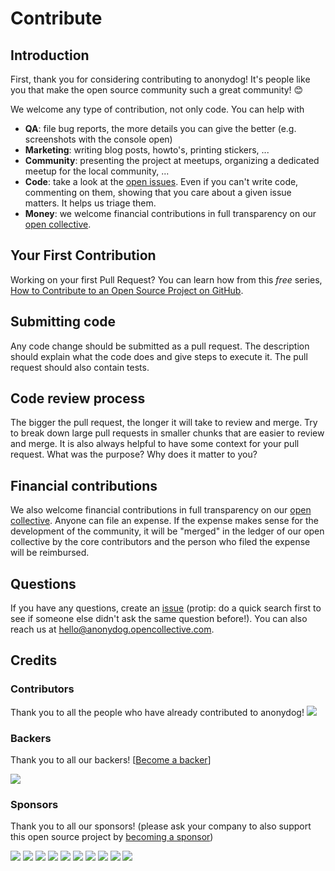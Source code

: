# Contribute

## Introduction

First, thank you for considering contributing to anonydog! It's people like you that make the open source community such a great community! 😊

We welcome any type of contribution, not only code. You can help with 
- **QA**: file bug reports, the more details you can give the better (e.g. screenshots with the console open)
- **Marketing**: writing blog posts, howto's, printing stickers, ...
- **Community**: presenting the project at meetups, organizing a dedicated meetup for the local community, ...
- **Code**: take a look at the [open issues](issues). Even if you can't write code, commenting on them, showing that you care about a given issue matters. It helps us triage them.
- **Money**: we welcome financial contributions in full transparency on our [open collective](https://opencollective.com/anonydog).

## Your First Contribution

Working on your first Pull Request? You can learn how from this *free* series, [How to Contribute to an Open Source Project on GitHub](https://egghead.io/series/how-to-contribute-to-an-open-source-project-on-github).

## Submitting code

Any code change should be submitted as a pull request. The description should explain what the code does and give steps to execute it. The pull request should also contain tests.

## Code review process

The bigger the pull request, the longer it will take to review and merge. Try to break down large pull requests in smaller chunks that are easier to review and merge.
It is also always helpful to have some context for your pull request. What was the purpose? Why does it matter to you?

## Financial contributions

We also welcome financial contributions in full transparency on our [open collective](https://opencollective.com/anonydog).
Anyone can file an expense. If the expense makes sense for the development of the community, it will be "merged" in the ledger of our open collective by the core contributors and the person who filed the expense will be reimbursed.

## Questions

If you have any questions, create an [issue](issue) (protip: do a quick search first to see if someone else didn't ask the same question before!).
You can also reach us at hello@anonydog.opencollective.com.

## Credits

### Contributors

Thank you to all the people who have already contributed to anonydog!
<a href="graphs/contributors"><img src="https://opencollective.com/anonydog/contributors.svg?width=890" /></a>


### Backers

Thank you to all our backers! [[Become a backer](https://opencollective.com/anonydog#backer)]

<a href="https://opencollective.com/anonydog#backers" target="_blank"><img src="https://opencollective.com/anonydog/backers.svg?width=890"></a>


### Sponsors

Thank you to all our sponsors! (please ask your company to also support this open source project by [becoming a sponsor](https://opencollective.com/anonydog#sponsor))

<a href="https://opencollective.com/anonydog/sponsor/0/website" target="_blank"><img src="https://opencollective.com/anonydog/sponsor/0/avatar.svg"></a>
<a href="https://opencollective.com/anonydog/sponsor/1/website" target="_blank"><img src="https://opencollective.com/anonydog/sponsor/1/avatar.svg"></a>
<a href="https://opencollective.com/anonydog/sponsor/2/website" target="_blank"><img src="https://opencollective.com/anonydog/sponsor/2/avatar.svg"></a>
<a href="https://opencollective.com/anonydog/sponsor/3/website" target="_blank"><img src="https://opencollective.com/anonydog/sponsor/3/avatar.svg"></a>
<a href="https://opencollective.com/anonydog/sponsor/4/website" target="_blank"><img src="https://opencollective.com/anonydog/sponsor/4/avatar.svg"></a>
<a href="https://opencollective.com/anonydog/sponsor/5/website" target="_blank"><img src="https://opencollective.com/anonydog/sponsor/5/avatar.svg"></a>
<a href="https://opencollective.com/anonydog/sponsor/6/website" target="_blank"><img src="https://opencollective.com/anonydog/sponsor/6/avatar.svg"></a>
<a href="https://opencollective.com/anonydog/sponsor/7/website" target="_blank"><img src="https://opencollective.com/anonydog/sponsor/7/avatar.svg"></a>
<a href="https://opencollective.com/anonydog/sponsor/8/website" target="_blank"><img src="https://opencollective.com/anonydog/sponsor/8/avatar.svg"></a>
<a href="https://opencollective.com/anonydog/sponsor/9/website" target="_blank"><img src="https://opencollective.com/anonydog/sponsor/9/avatar.svg"></a>

<!-- This `CONTRIBUTING.md` is based on @nayafia's template https://github.com/nayafia/contributing-template -->